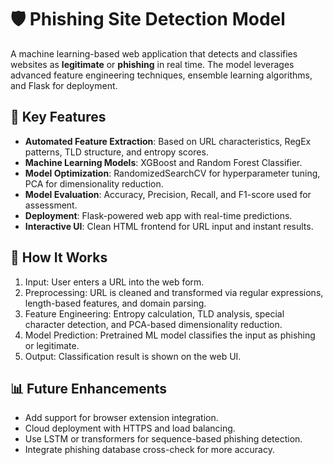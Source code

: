 # 🛡️ Phishing Site Detection Model
A machine learning-based web application that detects and classifies websites as **legitimate** or **phishing** in real time. The model leverages advanced feature engineering techniques, ensemble learning algorithms, and Flask for deployment.

## 🎯 Key Features
-  **Automated Feature Extraction**: Based on URL characteristics, RegEx patterns, TLD structure, and entropy scores.
-  **Machine Learning Models**: XGBoost and Random Forest Classifier.
-  **Model Optimization**: RandomizedSearchCV for hyperparameter tuning, PCA for dimensionality reduction.
-  **Model Evaluation**: Accuracy, Precision, Recall, and F1-score used for assessment.
-  **Deployment**: Flask-powered web app with real-time predictions.
-  **Interactive UI**: Clean HTML frontend for URL input and instant results.

## 🧩 How It Works
1. Input: User enters a URL into the web form.
2. Preprocessing: URL is cleaned and transformed via regular expressions, length-based features, and domain parsing.
3. Feature Engineering: Entropy calculation, TLD analysis, special character detection, and PCA-based dimensionality reduction.
4. Model Prediction: Pretrained ML model classifies the input as phishing or legitimate.
5. Output: Classification result is shown on the web UI.

## 📊 Future Enhancements
- Add support for browser extension integration.
- Cloud deployment with HTTPS and load balancing.
- Use LSTM or transformers for sequence-based phishing detection.
- Integrate phishing database cross-check for more accuracy.

